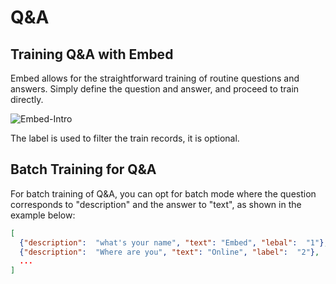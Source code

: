 # Q&A


## Training Q&A with Embed

Embed allows for the straightforward training of routine questions and answers. Simply define the question and answer, and proceed to train directly.

![Embed-Intro](/img/embed/train_qa.png)

The label is used to filter the train records, it is optional.


## Batch Training for Q&A

For batch training of Q&A, you can opt for batch mode where the question corresponds to "description" and the answer to "text", as shown in the example below:


```json
[
  {"description":  "what's your name", "text": "Embed", "lebal":  "1"},
  {"description":  "Where are you", "text": "Online", "label":  "2"},
  ...
]

```
